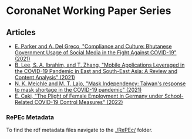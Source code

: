 # CoronaNet Working Paper Series

## Articles

 - [E. Parker and A. Del Greco, "Compliance and Culture: Bhutanese Government Usage of Social Media in the Fight Against COVID-19" (2021)](papers/parker202101.pdf) 
 - [B. Lee, S. A. Ibrahim, and T. Zhang, "Mobile Applications Leveraged in the COVID-19 Pandemic in East and South-East Asia: A Review and Content Analysis" (2021)](papers/lee202102.pdf) 
 - [N. K. Meichle and M. T. Lajo, "Mask Independency: Taiwan's response to mask shortage in the COVID-19 pandemic" (2021)](papers/meichle202103.pdf) 
 - [E. Caki, "The Plight of Female Employment in Germany under School-Related COVID-19 Control Measures" (2022)](papers/caki202204.pdf)

### RePEc Metadata

To find the rdf metadata files navigate to the [./RePEc/](./RePEc/) folder.

